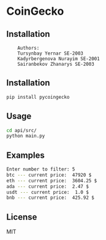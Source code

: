 # CoinGecko

## Installation
```
    Authors:
    Tursynbay Yernar SE-2003
    Kadyrbergenova Nurayim SE-2001
    Sairanbekov Zhanarys SE-2003
```

## Installation
```sh
pip install pycoingecko
```

## Usage
```sh
cd api/src/
python main.py
```

## Examples
```sh
Enter number to filter: 5 
btc --- current price:  47920 $
eth --- current price:  3604.25 $
ada --- current price:  2.47 $
usdt --- current price:  1.0 $
bnb --- current price:  425.92 $
```

## License

MIT